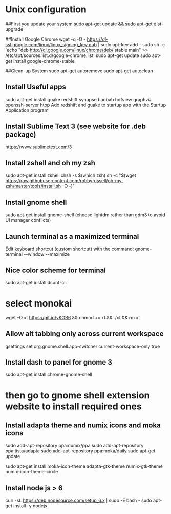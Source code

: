 # Unix configuration

##First you update your system
sudo apt-get update && sudo apt-get dist-upgrade

##Install Google Chrome
wget -q -O - https://dl-ssl.google.com/linux/linux_signing_key.pub | sudo apt-key add -
sudo sh -c 'echo "deb http://dl.google.com/linux/chrome/deb/ stable main" >> /etc/apt/sources.list.d/google-chrome.list'
sudo apt-get update
sudo apt-get install google-chrome-stable

##Clean-up System
sudo apt-get autoremove
sudo apt-get autoclean

## Install Useful apps
sudo apt-get install guake redshift synapse baobab hdfview graphviz openssh-server htop
Add redshift and guake to startup app with the Startup Application program

## Install Sublime Text 3 (see website for .deb package)

https://www.sublimetext.com/3


## Install zshell and oh my zsh

sudo apt-get install zshell
chsh -s $(which zsh)
sh -c "$(wget https://raw.githubusercontent.com/robbyrussell/oh-my-zsh/master/tools/install.sh -O -)"


## Install gnome shell

sudo apt-get install gnome-shell
(choose lightdm rather than gdm3 to avoid UI manager conflicts)

## Launch terminal as a maximized terminal

Edit keyboard shortcut (custom shortcut) with the command:
gnome-terminal --window --maximize

## Nice color scheme for terminal

sudo apt-get install dconf-cli
# select monokai
wget -O xt https://git.io/vKOB6 && chmod +x xt && ./xt && rm xt


## Allow alt tabbing only across current workspace
gsettings set org.gnome.shell.app-switcher current-workspace-only true

## Install dash to panel for gnome 3
sudo apt-get install chrome-gnome-shell
# then go to gnome shell extension website to install required ones

## Install adapta theme and numix icons and moka icons

sudo add-apt-repository ppa:numix/ppa
sudo add-apt-repository ppa:tista/adapta
sudo add-apt-repository ppa:moka/daily
sudo apt-get update

sudo apt-get install moka-icon-theme adapta-gtk-theme numix-gtk-theme numix-icon-theme-circle

## Install node js > 6

curl -sL https://deb.nodesource.com/setup_6.x | sudo -E bash -
sudo apt-get install -y nodejs
